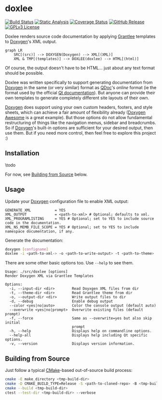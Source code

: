 # doxlee

[![Build Status](https://github.com/pcolby/doxlee/actions/workflows/build.yaml/badge.svg)](https://github.com/pcolby/doxlee/actions/workflows/build.yaml)
[![Static Analysis](https://github.com/pcolby/doxlee/actions/workflows/static.yaml/badge.svg)](https://github.com/pcolby/doxlee/actions/workflows/static.yaml)
[![Coverage Status](https://img.shields.io/coveralls/github/pcolby/doxlee?label=Coverage)](https://coveralls.io/github/pcolby/doxlee)
[![GitHub Release](https://img.shields.io/github/v/release/pcolby/doxlee?include_prereleases&label=Release)](https://github.com/pcolby/doxlee/releases/latest)
[![GPLv3 License](https://img.shields.io/badge/License-GPLv3-informational.svg)](https://www.gnu.org/licenses/gpl-3.0.html)

Doxlee renders source code documentation by applying [Grantlee] templates to [Doxygen]'s XML output.

```mermaid
graph LR
    SRC[(src)] --> DOXYGEN(Doxygen) --> XML[(XML)]
    XML & TMP[(templates)] --> DOXLEE(doxlee) --> HTML[(html)]
```

Of course, the output doesn't have to be HTML... just about any text format should be possible.

Doxlee was written specifically to support generating documentation from [Doxygen] in the same (or very
similar) format as [QDoc]'s _online_ format (ie the format used by the official [Qt documentation]). But
anyone can provide their own templates to generate completely different site layouts of their own.

[Doxygen] does support using your own custom headers, footers, and style sheets, which can achieve a
fair amount of flexibility already ([Doxygen Awesome] is a great example). But those options do not
allow fundamental restructuring of things like the navigation menus, sidebar and breadcrumbs. So if
[Doxygen]'s built-in options are sufficient for your desired output, then use them. But if you need more
control, then feel free to explore this project :)

## Installation

\todo

For now, see [Building from Source](#building-from-source) below.

## Usage

Update your [Doxygen] configuration file to enable XML output:

```
GENERATE_XML           = YES
XML_OUTPUT             = <path-to-xml> # Optional; defaults to xml.
XML_PROGRAMLISTING     = YES # Optional; set to YES to include source code in the documentation.
XML_NS_MEMB_FILE_SCOPE = YES # Optional; set to YES to include namespace documentation, if any.
```

Generate the documentation:

```sh
doxygen [configname]
doxlee -i <path-to-xml-> -o <path-to-write-output> -t <path-to-theme>
```

There are some other basic options too. Use `--help` to see them.

```
Usage: ./src/doxlee [options]
Render Doxygen XML via Grantlee Templates

Options:
  -i, --input-dir <dir>        Read Doyxgen XML files from dir
  -t, --theme-dir <dir>        Read Grantlee theme from dir
  -o, --output-dir <dir>       Write output files to dir
  -d, --debug                  Enable debug output
  --color <yes|no|auto>        Color the console output (default auto)
  --overwrite <yes|no|prompt>  Overwrite existing files (default prompt)
  -f, --force                  Same as --overwrite=yes but also skip initial
                               prompt
  -h, --help                   Displays help on commandline options.
  --help-all                   Displays help including Qt specific options.
  -v, --version                Displays version information.

```

## Building from Source

Just follow a typical [CMake]-based out-of-source build process:

~~~.sh
cmake -E make_directory <tmp-build-dir>
cmake -D CMAKE_BUILD_TYPE=Release -S <path-to-cloned-repo> -B <tmp-build-dir>
cmake --build <tmp-build-dir>
ctest --test-dir <tmp-build-dir> --verbose
~~~

[CMake]:            https://cmake.org/ "CMake"
[Doxygen]:          https://www.doxygen.nl/ "Doxygen"
[Doxygen Awesome]:  https://jothepro.github.io/doxygen-awesome-css/ "Doxygen Awesome"
[Grantlee]:         https://github.com/steveire/grantlee "The Grantlee Libraries"
[QDoc]:             https://doc.qt.io/qt-6/01-qdoc-manual.html "Introduction to QDoc"
[Qt documentation]: https://doc.qt.io/qt-6/index.html "Qt Documentation"
